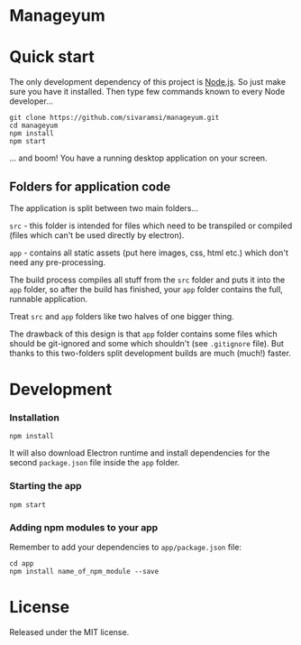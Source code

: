 Manageyum
==============


# Quick start
The only development dependency of this project is [Node.js](https://nodejs.org). So just make sure you have it installed.
Then type few commands known to every Node developer...
```
git clone https://github.com/sivaramsi/manageyum.git
cd manageyum
npm install
npm start
```
... and boom! You have a running desktop application on your screen.


## Folders for application code

The application is split between two main folders...

`src` - this folder is intended for files which need to be transpiled or compiled (files which can't be used directly by electron).

`app` - contains all static assets (put here images, css, html etc.) which don't need any pre-processing.

The build process compiles all stuff from the `src` folder and puts it into the `app` folder, so after the build has finished, your `app` folder contains the full, runnable application.

Treat `src` and `app` folders like two halves of one bigger thing.

The drawback of this design is that `app` folder contains some files which should be git-ignored and some which shouldn't (see `.gitignore` file). But thanks to this two-folders split development builds are much (much!) faster.

# Development

### Installation

```
npm install
```
It will also download Electron runtime and install dependencies for the second `package.json` file inside the `app` folder.

### Starting the app

```
npm start
```

### Adding npm modules to your app

Remember to add your dependencies to `app/package.json` file:
```
cd app
npm install name_of_npm_module --save
```

# License

Released under the MIT license.
